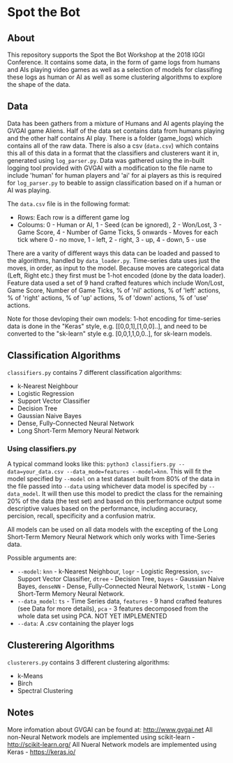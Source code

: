 # Spot the Bot
## About
This repository supports the Spot the Bot Workshop at the 2018 IGGI Conference. It contains some data, in the form of game logs from humans and AIs playing video games as well as a selection of models for classifing these logs as human or AI as well as some clustering algorithms to explore the shape of the data.

## Data
Data has been gathers from a mixture of Humans and AI agents playing the GVGAI game Aliens. Half of the data set contains data from humans playing and the other half contains AI play. There is a folder (game_logs) which contains all of the raw data. There is also a csv (`data.csv`) which contains this all of this data in a format that the classifiers and clusterers want it in, generated using `log_parser.py`. Data was gathered using the in-built logging tool provided with GVGAI with a modification to the file name to include 'human' for human players and 'ai' for ai players as this is required for `log_parser.py` to beable to assign classification based on if a human or AI was playing. 

The `data.csv` file is in the following format:
- Rows: Each row is a different game log
- Coloums: 0 - Human or AI, 1 - Seed (can be ignored), 2 - Won/Lost, 3 - Game Score, 4 - Number of Game Ticks, 5 onwards - Moves for each tick where 0 - no move, 1 - left, 2 - right, 3 - up, 4 - down, 5 - use

There are a varity of different ways this data can be loaded and passed to the algorithms, handled by  `data_loader.py`. Time-series data uses just the moves, in order, as input to the model. Because moves are categorical data (Left, Right etc.) they first must be 1-hot encoded (done by the data loader). Feature data used a set of 9 hand crafted features which include Won/Lost, Game Score, Number of Game Ticks, % of 'nil' actions, % of 'left' actions,  % of 'right' actions, % of 'up' actions, % of 'down' actions, % of 'use' actions.

Note for those devloping their own models: 1-hot encoding for time-series data is done in the "Keras" style, e.g. [[0,0,1],[1,0,0]..], and need to be converted to the "sk-learn" style e.g. [0,0,1,1,0,0..], for sk-learn models.

## Classification Algorithms
`classifiers.py` contains 7 different classification algorithms:
- k-Nearest Neighbour
- Logistic Regression
- Support Vector Classifier
- Decision Tree
- Gaussian Naive Bayes
- Dense, Fully-Connected Neural Network
- Long Short-Term Memory Neural Network

### Using classifiers.py
A typical command looks like this: `python3 classifiers.py --data=your_data.csv --data_mode=features --model=knn`. This will fit the model specified by `--model` on a test dataset built from 80% of the data in the file passed into `--data` using whichever data model is specifed by `--data_model`. It will then use this model to predict the class for the remaining 20% of the data (the test set) and based on this performance output some descriptive values based on the performance, including accuracy, percision, recall, specificity and a confusion matrix.

All models can be used on all data models with the excepting of the Long Short-Term Memory Neural Network which only works with Time-Series data.

Possible arguments are:
- `--model`: `knn` - k-Nearest Neighbour, `logr` - Logistic Regression, `svc`- Support Vector Classifier, `dtree` - Decision Tree, `bayes` - Gaussian Naive Bayes, `denseNN` - Dense, Fully-Connected Neural Network, `lstmNN` - Long Short-Term Memory Neural Network.
- `--data_model`: `ts` - Time Series data, `features` - 9 hand crafted features (see Data for more details), `pca` - 3 features decomposed from the whole data set using PCA. NOT YET IMPLEMENTED
- `--data`: A .csv containing the player logs 


## Clusterering Algorithms
`clusterers.py` contains 3 different clustering algorithms:
- k-Means 
- Birch
- Spectral Clustering

## Notes
More infomation about GVGAI can be found at: http://www.gvgai.net
All non-Neural Network models are implemented using scikit-learn - http://scikit-learn.org/
All Nueral Network models are implemented using Keras - https://keras.io/